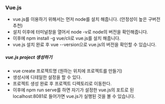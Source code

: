 ### Vue.js

- vue.js를 이용하기 위해서는 먼저 node를 설치 해줍니다. (안정성이 높은 구버전 추천)
- 설치 이후에 터미널창을 열어서 node -v로 node의 버전을 확인해줍니다.
- 이후에 npm install -g vue/cli로 vue.js를 설치 해줍니다.
- vue.js 설치 완료 후 vue --version으로 vue.js의 버전을 확인할 수 있습니다.



##### vue.js project 생성하기

- vue create 프로젝트명 (원하는 위치에 프로젝트를 만들기)
- 생성시에 디테일한 설정을 할 수 있다.
- 프로젝트 생성 완료 후 프로젝트 디렉토리로 이동한다.
- 이후에 npm run serve를 하면 자기가 설정한 vue.js의 포트로 된 localhost:8081로 들어가면 vue.js가 실행된 것을 볼 수 있습니다.